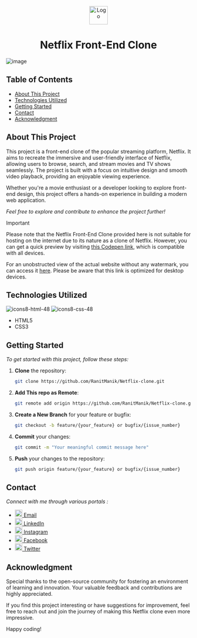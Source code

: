 <a name="readme-top"></a>
<br/>
<div align="center">
  <a href="https://github.com/RanitManik/Netflix-clone">
    <img src="https://assets.nflxext.com/us/ffe/siteui/common/icons/nficon2023.ico" alt="Logo" height="50">
  </a>
  <h1> Netflix Front-End Clone </h1>
</div>

![image](https://github.com/RanitManik/Netflix-clone/assets/138437760/5b8a701f-148d-4d13-a994-765916673754)

## Table of Contents
- [About This Project](#about-this-project)
- [Technologies Utilized](#technologies-utilized)
- [Getting Started](#getting-started)
- [Contact](#contact)
- [Acknowledgment](#acknowledgment)

## About This Project

This project is a front-end clone of the popular streaming platform, Netflix. It aims to recreate the immersive and user-friendly interface of Netflix, allowing users to browse, search, and stream movies and TV shows seamlessly. The project is built with a focus on intuitive design and smooth video playback, providing an enjoyable viewing experience.

Whether you're a movie enthusiast or a developer looking to explore front-end design, this project offers a hands-on experience in building a modern web application.

_Feel free to explore and contribute to enhance the project further!_

> [!IMPORTANT]
>
> Please note that the Netflix Front-End Clone provided here is not suitable for hosting on the internet due to its nature as a clone of Netflix. However, you can get a quick preview by visiting [this Codepen link](https://codepen.io/RANIT-MANIK/full/ZEPErjR), which is compatible with all devices.
>
> For an unobstructed view of the actual website without any watermark, you can access it [here](https://cdpn.io/pen/debug/ZEPErjR). Please be aware that this link is optimized for desktop devices.
## Technologies Utilized

![icons8-html-48](https://github.com/RanitManik/Mom-and-Pops-Bakery/assets/138437760/c594a0ea-6814-49d5-be42-42ed554d6914)
![icons8-css-48](https://github.com/RanitManik/Mom-and-Pops-Bakery/assets/138437760/8e945635-63f1-4770-acba-ff21584f1b05)

- HTML5
- CSS3
  


## Getting Started

_To get started with this project, follow these steps:_

1. **Clone** the repository:

   ```bash
   git clone https://github.com/RanitManik/Netflix-clone.git
   ```

2. **Add This repo as Remote**:

   ```bash
   git remote add origin https://github.com/RanitManik/Netflix-clone.git
   ```

3. **Create a New Branch** for your feature or bugfix:

   ```bash
   git checkout -b feature/{your_feature} or bugfix/{issue_number}
   ```

4. **Commit** your changes:

   ```bash
   git commit -m "Your meaningful commit message here"
   ```

5. **Push** your changes to the repository:

   ```bash
   git push origin feature/{your_feature} or bugfix/{issue_number}
   ```

## Contact

_Connect with me through various portals :_

- [<img src="https://cdn4.iconfinder.com/data/icons/social-media-logos-6/512/112-gmail_email_mail-512.png" width="20" /> Email](mailto:ranitmanik.dev@gmail.com)
- [<img src="https://upload.wikimedia.org/wikipedia/commons/thumb/c/ca/LinkedIn_logo_initials.png/480px-LinkedIn_logo_initials.png" width="20" /> LinkedIn](https://www.linkedin.com/in/ranit-manik/)
- [<img src="https://upload.wikimedia.org/wikipedia/commons/thumb/a/a5/Instagram_icon.png/600px-Instagram_icon.png" width="20" /> Instagram](https://www.instagram.com/ranit_manik_/)
- [<img src="https://upload.wikimedia.org/wikipedia/commons/6/6c/Facebook_Logo_2023.png" width="20" /> Facebook](https://www.facebook.com/RanitKumarManik/)
- [<img src="https://upload.wikimedia.org/wikipedia/commons/thumb/6/6f/Logo_of_Twitter.svg/512px-Logo_of_Twitter.svg.png" width="20" /> Twitter](https://twitter.com/RANIT_MANIK)

## Acknowledgment

Special thanks to the open-source community for fostering an environment of learning and innovation. Your valuable feedback and contributions are highly appreciated.

If you find this project interesting or have suggestions for improvement, feel free to reach out and join the journey of making this Netflix clone even more impressive.

Happy coding!
